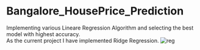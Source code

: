 # Bangalore_HousePrice_Prediction
Implementing various Lineare Regression Algorithm and selecting the best model with highest accuracy.<br>
As the current project I have implemented Ridge Regression.
![reg](https://user-images.githubusercontent.com/37703084/167581482-693bc6a5-bdd0-4bb6-afef-4563334d5368.JPG)
